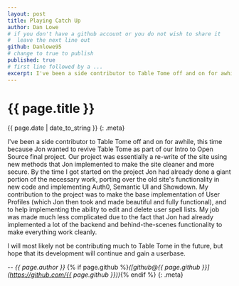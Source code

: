 ```yaml
---
layout: post
title: Playing Catch Up
author: Dan Lowe
# if you don't have a github account or you do not wish to share it
#  leave the next line out
github: Danlowe95
# change to true to publish
published: true
# first line followed by a ...
excerpt: I've been a side contributor to Table Tome off and on for awhile...
---
```


# {{ page.title }}

{{ page.date | date_to_string }}
{: .meta}

I've been a side contributor to Table Tome off and on for awhile, this time because Jon wanted to revive Table Tome as part of our Intro to Open Source final project.  Our project was essentially a re-write of the site using new methods that Jon implemented to make the site cleaner and more secure.  By the time I got started on the project Jon had already done a giant portion of the necessary work, porting over the old site's functionality in new code and implementing Auth0, Semantic UI and Showdown.  My contribution to the project was to make the base implementation of User Profiles (which Jon then took and made beautiful and fully functional), and to help implementing the ability to edit and delete user spell lists.  My job was made much less complicated due to the fact that Jon had already implemented a lot of the backend and behind-the-scenes functionality to make everything work cleanly.

I will most likely not be contributing much to Table Tome in the future, but hope that its development will continue and gain a userbase.




-- _{{ page.author }}_ {% if page.github %}_([github@{{ page.github }}](https://github.com/{{ page.github }}))_{% endif %}
{: .meta}
